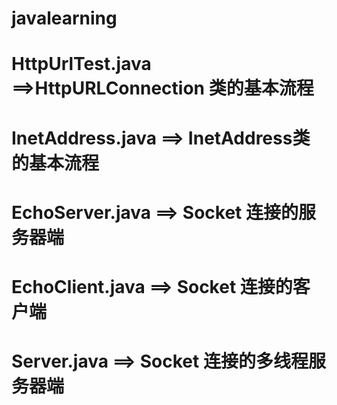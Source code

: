 # javalearning
# HttpUrlTest.java ==>HttpURLConnection 类的基本流程
# InetAddress.java ==> InetAddress类的基本流程
# EchoServer.java ==> Socket 连接的服务器端
# EchoClient.java ==> Socket 连接的客户端
# Server.java ==> Socket 连接的多线程服务器端